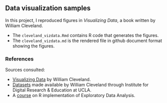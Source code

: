 ## Data visualization samples
In this project, I reproduced figures in *Visualizing Data*, a book written  by William Cleveland. 
- The `cleveland_vizdata.Rmd` contains R code that generates the figures.
- The `cleveland_vizdata.md` is the rendered file in github document format showing the figures.

### References
Sources consulted:
- [Visualizing Data](https://www.amazon.com/Visualizing-Data-William-S-Cleveland/dp/0963488406) by William Cleveland.
- [Datasets](https://stats.idre.ucla.edu/other/examples/vizdata/) made available by William Cleveland through Institute for Digital Research & Education at UCLA.
- A [course](https://mgimond.github.io/ES218/Week01.html) on R implementation of Exploratory Data Analysis.
